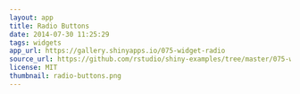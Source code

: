 ```yaml
---
layout: app
title: Radio Buttons
date: 2014-07-30 11:25:29
tags: widgets
app_url: https://gallery.shinyapps.io/075-widget-radio
source_url: https://github.com/rstudio/shiny-examples/tree/master/075-widget-radio
license: MIT
thumbnail: radio-buttons.png
---
```

